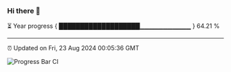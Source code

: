 ### Hi there 👋

⏳ Year progress { ███████████████████▁▁▁▁▁▁▁▁▁▁▁ } 64.21 %

---

⏰ Updated on Fri, 23 Aug 2024 00:05:36 GMT

![Progress Bar CI](https://github.com/liununu/liununu/workflows/Progress%20Bar%20CI/badge.svg)
